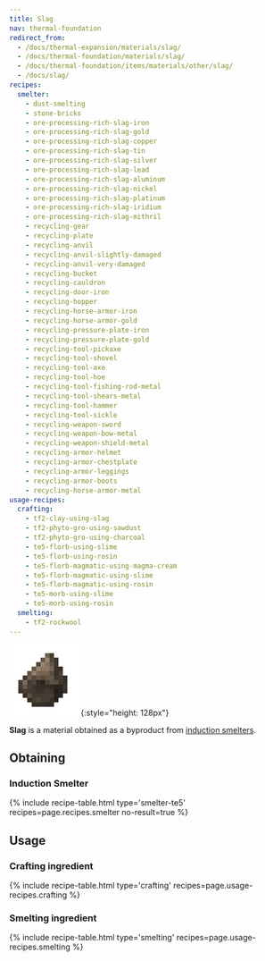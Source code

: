 ```yaml
---
title: Slag
nav: thermal-foundation
redirect_from:
  - /docs/thermal-expansion/materials/slag/
  - /docs/thermal-foundation/materials/slag/
  - /docs/thermal-foundation/items/materials/other/slag/
  - /docs/slag/
recipes:
  smelter:
    - dust-smelting
    - stone-bricks
    - ore-processing-rich-slag-iron
    - ore-processing-rich-slag-gold
    - ore-processing-rich-slag-copper
    - ore-processing-rich-slag-tin
    - ore-processing-rich-slag-silver
    - ore-processing-rich-slag-lead
    - ore-processing-rich-slag-aluminum
    - ore-processing-rich-slag-nickel
    - ore-processing-rich-slag-platinum
    - ore-processing-rich-slag-iridium
    - ore-processing-rich-slag-mithril
    - recycling-gear
    - recycling-plate
    - recycling-anvil
    - recycling-anvil-slightly-damaged
    - recycling-anvil-very-damaged
    - recycling-bucket
    - recycling-cauldron
    - recycling-door-iron
    - recycling-hopper
    - recycling-horse-armor-iron
    - recycling-horse-armor-gold
    - recycling-pressure-plate-iron
    - recycling-pressure-plate-gold
    - recycling-tool-pickaxe
    - recycling-tool-shovel
    - recycling-tool-axe
    - recycling-tool-hoe
    - recycling-tool-fishing-rod-metal
    - recycling-tool-shears-metal
    - recycling-tool-hammer
    - recycling-tool-sickle
    - recycling-weapon-sword
    - recycling-weapon-bow-metal
    - recycling-weapon-shield-metal
    - recycling-armor-helmet
    - recycling-armor-chestplate
    - recycling-armor-leggings
    - recycling-armor-boots
    - recycling-horse-armor-metal
usage-recipes:
  crafting:
    - tf2-clay-using-slag
    - tf2-phyto-gro-using-sawdust
    - tf2-phyto-gro-using-charcoal
    - te5-florb-using-slime
    - te5-florb-using-rosin
    - te5-florb-magmatic-using-magma-cream
    - te5-florb-magmatic-using-slime
    - te5-florb-magmatic-using-rosin
    - te5-morb-using-slime
    - te5-morb-using-rosin
  smelting:
    - tf2-rockwool
---
```


![Slag](/assets/images/thermal-foundation/slag.png){:style="height: 128px"}


**Slag** is a material obtained as a byproduct from [induction
smelters](/docs/thermal-expansion/induction-smelter/).


Obtaining
---------

### Induction Smelter
{% include recipe-table.html type='smelter-te5' recipes=page.recipes.smelter no-result=true %}


Usage
-----

### Crafting ingredient
{% include recipe-table.html type='crafting' recipes=page.usage-recipes.crafting %}

### Smelting ingredient
{% include recipe-table.html type='smelting' recipes=page.usage-recipes.smelting %}
